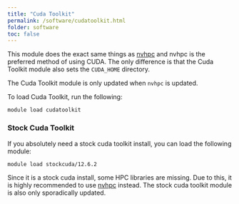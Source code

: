 ```yaml
---
title: "Cuda Toolkit"
permalink: /software/cudatoolkit.html
folder: software
toc: false
---
```



This module does the exact same things as [nvhpc](./nvhpc.md) and nvhpc is the preferred method of using CUDA. The only difference is that the Cuda Toolkit module also sets the `CUDA_HOME` directory.

The Cuda Toolkit module is only updated when `nvhpc` is updated.

To load Cuda Toolkit, run the following:

```
module load cudatoolkit
```

### Stock Cuda Toolkit

If you absolutely need a stock cuda toolkit install, you can load the following module:

```
module load stockcuda/12.6.2
```

Since it is a stock cuda install, some HPC libraries are missing. Due to this, it is highly recommended to use [nvhpc](./nvhpc.md) instead. The stock cuda toolkit module is also only sporadically updated.